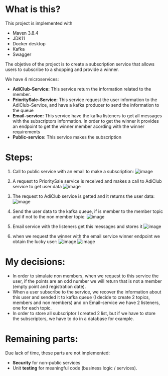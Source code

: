 
# What is this?

This project is implemented with    
- Maven 3.8.4    
- JDK11    
- Docker desktop    
- Kafka    
- Swagger    

The objetive of the project is to create a subscription service that allows users to subscribe to a shopping and provide a winner.         

We have 4 microservices:
- **AdiClub-Service:** This service return the information related to the member.
- **PrioritySale-Service:** This service request the user information to the AdiClub-Service, and have a kafka producer to send the information to the queue
- **Email-service:** This service have the kafka listeners to get all messages with the subscriptors information. In order to get the winner it provides an endpoint to get the winner member acording with the winner requirements
- **Public-service:** This service makes the subscription

# Steps:
1) Call to public service with an email to make a subscription:
![image](https://user-images.githubusercontent.com/16426967/201339047-b4902d25-7248-4dad-8b7d-637c9117bc0a.png)

2) A request to PrioritySale service is received and makes a call to AdiClub service to get user data
![image](https://user-images.githubusercontent.com/16426967/201339278-ee1b36cd-0922-4150-a6e3-1583aad894b2.png)

3) The request to AdiClub service is getted and it returns the user data:
![image](https://user-images.githubusercontent.com/16426967/201339447-89dd2f35-5ef9-46ac-b504-e10d2c727755.png)

4) Send the user data to the kafka queue, if is member to the member topic and if not to the non member topic:
![image](https://user-images.githubusercontent.com/16426967/201340045-9c7a1114-d9bf-438c-97f7-13374438afd5.png)

5) Email service with the listeners get this messages and stores it
![image](https://user-images.githubusercontent.com/16426967/201340291-96d16780-acf2-4f29-8811-e3e058340a85.png)

6) when we request the winner with the email service winner endpoint we obtain the lucky user:
![image](https://user-images.githubusercontent.com/16426967/201340474-63700fba-3c2f-4e97-822c-ff92b7263ae1.png)
![image](https://user-images.githubusercontent.com/16426967/201340562-0b92bb67-95be-4e97-9bbd-d437639f5d13.png)

# My decisions:

- In order to simulate non members, when we request to this service the user, if the points are an odd number we will return that is not a member (empty point and registration date). 
- When a user subscribe to the service, we recover the information about this user and sended it to kafka queue (I decide to create 2 topics, members and non members) and on Email-service we have 2 listeners, one for each topic.
- In order to store all subscriptor I created 2 list, but if we have to store the subscriptors, we have to do in a database for example.

# Remaining parts:
Due lack of time, these parts are not implemented:
- **Security** for non-public services
- Unit **testing** for meaningful code (business logic / services).​

